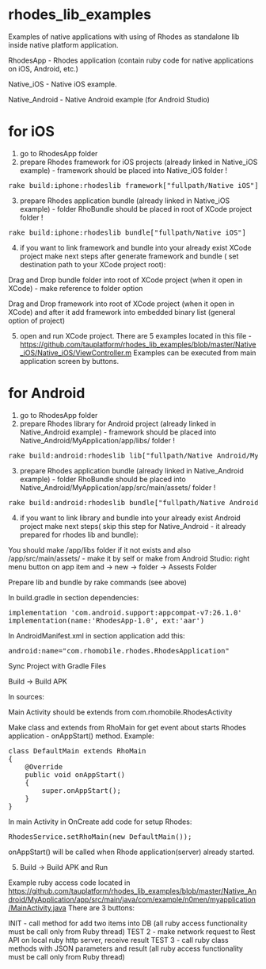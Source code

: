 # rhodes_lib_examples
Examples of native applications with using of Rhodes as standalone lib inside native platform application.

RhodesApp - Rhodes application (contain ruby code for native applications on iOS, Android, etc.)

Native_iOS - Native iOS example.

Native_Android - Native Android example (for Android Studio)

# for iOS

1. go to RhodesApp folder
2. prepare Rhodes framework for iOS projects (already linked in Native_iOS example) - framework should be placed into Native_iOS folder !

<pre>rake build:iphone:rhodeslib_framework["fullpath/Native_iOS"]</pre>

3. prepare Rhodes application bundle (already linked in Native_iOS example) - folder RhoBundle should be placed in root of XCode project folder !

<pre>rake build:iphone:rhodeslib_bundle["fullpath/Native_iOS"]</pre>

4. if you want to link framework and bundle into your already exist XCode project make next steps after generate framework and bundle ( set destination path to your XCode project root):

Drag and Drop bundle folder into root of XCode project (when it open in XCode) - make reference to folder option

Drag and Drop framework into root of XCode project (when it open in XCode) and after it add framework into embedded binary list (general option of project)

5. open and run XCode project. There are 5 examples located in this file - https://github.com/tauplatform/rhodes_lib_examples/blob/master/Native_iOS/Native_iOS/ViewController.m
Examples can be executed from main application screen by buttons.


# for Android

1. go to RhodesApp folder
2. prepare Rhodes library for Android project (already linked in Native_Android example) - framework should be placed into Native_Android/MyApplication/app/libs/ folder !

<pre>rake build:android:rhodeslib_lib["fullpath/Native_Android/MyApplication/app/libs/"]</pre>

3. prepare Rhodes application bundle (already linked in Native_Android example) - folder RhoBundle should be placed into Native_Android/MyApplication/app/src/main/assets/ folder !

<pre>rake build:android:rhodeslib_bundle["fullpath/Native_Android/MyApplication/app/src/main/assets/"]</pre>

4. if you want to link library and bundle into your already exist Android project make next steps( skip this step for Native_Android - it already prepared for rhodes lib and bundle):

You should make /app/libs folder if it not exists and also /app/src/main/assets/ - make it by self or make from Android Studio: right menu button on app item and -> new -> folder -> Assests Folder

Prepare lib and bundle by rake commands (see above)

In build.gradle in section dependencies:
<pre>implementation 'com.android.support:appcompat-v7:26.1.0'
implementation(name:'RhodesApp-1.0', ext:'aar') </pre>

In AndroidManifest.xml in section application add this:
<pre>android:name="com.rhomobile.rhodes.RhodesApplication"</pre>

Sync Project with Gradle Files

Build -> Build APK

In sources:

Main Activity should be extends from com.rhomobile.RhodesActivity

Make class and extends from RhoMain for get event about starts Rhodes application - onAppStart() method. Example:
<pre>class DefaultMain extends RhoMain
{
    @Override
    public void onAppStart()
    {
        super.onAppStart();
    }
}</pre>

In main Activity in OnCreate add code for setup Rhodes:
<pre>RhodesService.setRhoMain(new DefaultMain());</pre>

onAppStart() will be called when Rhode application(server) already started.

5. Build -> Build APK and Run

Example ruby access code located in https://github.com/tauplatform/rhodes_lib_examples/blob/master/Native_Android/MyApplication/app/src/main/java/com/example/n0men/myapplication/MainActivity.java
There are 3 buttons:

INIT - call method for add two items into DB (all ruby access functionality must be call only from Ruby thread)
TEST 2 - make network request to Rest API on local ruby http server, receive result
TEST 3 - call ruby class methods with JSON parameters and result (all ruby access functionality must be call only from Ruby thread)
